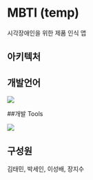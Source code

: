 # MBTI (temp)

시각장애인을 위한 제품 인식 앱

## 아키텍처

## 개발언어

<img src="https://img.shields.io/badge/Swift-F05138?style=flat-square&logo=Swift&logoColor=white"/> 

##개발 Tools

<img src="https://img.shields.io/badge/Xcode-147EFB?style=flat-square&logo=Xcode&logoColor=white"/>

## 구성원

김태민, 박세인, 이성배, 장지수

